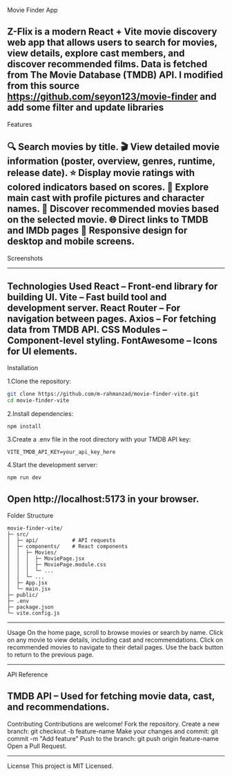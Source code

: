  Movie Finder App

Z-Flix is a modern React + Vite movie discovery web app that allows users to search for movies, view details, explore cast members, and discover recommended films. Data is fetched from The Movie Database (TMDB) API.
I modified from this source https://github.com/seyon123/movie-finder and add some filter and update libraries 
---
Features

🔍 Search movies by title.
🎬 View detailed movie information (poster, overview, genres, runtime, release date).
⭐ Display movie ratings with colored indicators based on scores.
👥 Explore main cast with profile pictures and character names.
🎯 Discover recommended movies based on the selected movie.
🌐 Direct links to TMDB and IMDb pages
🔄 Responsive design for desktop and mobile screens.
---
Screenshots

---
Technologies Used
React – Front-end library for building UI.
Vite – Fast build tool and development server.
React Router – For navigation between pages.
Axios – For fetching data from TMDB API.
CSS Modules – Component-level styling.
FontAwesome – Icons for UI elements.
---

Installation

1.Clone the repository:
```bash
git clone https://github.com/m-rahmanzad/movie-finder-vite.git
cd movie-finder-vite
```
2.Install dependencies:
```
npm install
```

3.Create a .env file in the root directory with your TMDB API key:
```
VITE_TMDB_API_KEY=your_api_key_here
```

4.Start the development server:
```
npm run dev
```

Open http://localhost:5173
 in your browser.
---

Folder Structure
```
movie-finder-vite/
├─ src/
│  ├─ api/           # API requests
│  ├─ components/    # React components
│  │  ├─ Movies/
│  │  │  ├─ MoviePage.jsx
│  │  │  ├─ MoviePage.module.css
│  │  │  └─ ...
│  │  └─ ...
│  ├─ App.jsx
│  └─ main.jsx
├─ public/
├─ .env
├─ package.json
└─ vite.config.js
```
---

Usage
On the home page, scroll to browse movies or search by name.
Click on any movie to view details, including cast and recommendations.
Click on recommended movies to navigate to their detail pages.
Use the back button to return to the previous page.

---

API Reference

TMDB API
 – Used for fetching movie data, cast, and recommendations.
---

Contributing
Contributions are welcome!
Fork the repository.
Create a new branch: git checkout -b feature-name
Make your changes and commit: git commit -m "Add feature"
Push to the branch: git push origin feature-name
Open a Pull Request.

---

License
This project is MIT Licensed.
